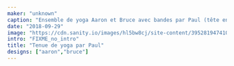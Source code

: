 ```yaml
---
maker: "unknown"
caption: "Ensemble de yoga Aaron et Bruce avec bandes par Paul (tête en bas)"
date: "2018-09-29"
image: "https://cdn.sanity.io/images/hl5bw8cj/site-content/395281947410787d883184b63ebd54f5dc2e7256-2000x2991.jpg"
intro: "FIXME_no_intro"
title: "Tenue de yoga par Paul"
designs: ["aaron","bruce"]
---
```




